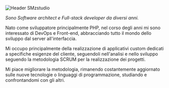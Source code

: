 ![Header SMzstudio](https://media-exp1.licdn.com/dms/image/C4E16AQGoZPLSTBMtwA/profile-displaybackgroundimage-shrink_350_1400/0/1608708777517?e=1618444800&v=beta&t=wXqVBlvcpUTuxDy4WOk5WoWuv4mdSwjVln9rLhPj_0M)

_Sono Software architect e Full-stack developer da diversi anni._

Nato come sviluppatore principalmente PHP, nel corso degli anni mi sono interessato di DevOps e Front-end, abbracciando tutto il mondo dello sviluppo dal server all'interfaccia.

Mi occupo principalmente della realizzazione di applicativi custom dedicati a specifiche esigenze del cliente, seguendoli nell'analisi e nello sviluppo seguendo la metodologia SCRUM per la realizzazione dei progetti.

Mi piace migliorare la metodologia, rimanendo costantemente aggiornato sulle nuove tecnologie o linguaggi di programmazione, studiando e confrontandomi con gli altri.
